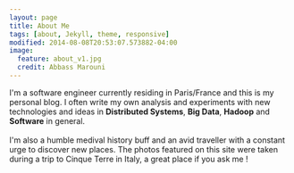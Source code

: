 ```yaml
---
layout: page
title: About Me
tags: [about, Jekyll, theme, responsive]
modified: 2014-08-08T20:53:07.573882-04:00
image:
  feature: about_v1.jpg
  credit: Abbass Marouni
---
```


I'm a software engineer currently residing in Paris/France and this is my personal blog. I often write my own analysis and experiments with new technologies and ideas in **Distributed Systems**, **Big Data**, **Hadoop** and **Software** in general.
<br><br>
I'm also a humble medival history buff and an avid traveller with a constant urge to discover new places. The photos featured on this site were taken during a trip to Cinque Terre in Italy, a great place if you ask me !
